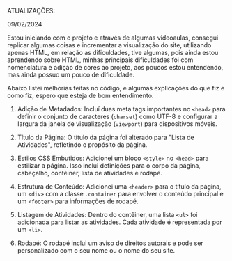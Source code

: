 ATUALIZAÇÕES:

09/02/2024

Estou iniciando com o projeto e através de algumas videoaulas, consegui replicar algumas coisas e incrementar a visualização do site, utilizando apenas HTML, em relação as dificuldades, tive algumas, pois ainda estou aprendendo sobre HTML, minhas principais dificuldades foi com nomenclatura e adição de cores ao projeto, aos poucos estou entendendo, mas ainda possuo um pouco de dificuldade.

Abaixo listei melhorias feitas no código, e algumas explicações do que fiz e como fiz, espero que esteja de bom entendimento. 

1. Adição de Metadados: Incluí duas meta tags importantes no `<head>` para definir o conjunto de caracteres (`charset`) como UTF-8 e configurar a largura da janela de visualização (`viewport`) para dispositivos móveis.

2. Título da Página: O título da página foi alterado para "Lista de Atividades", refletindo o propósito da página.

3. Estilos CSS Embutidos: Adicionei um bloco `<style>` no `<head>` para estilizar a página. Isso inclui definições para o corpo da página, cabeçalho, contêiner, lista de atividades e rodapé.

4. Estrutura de Conteúdo: Adicionei uma `<header>` para o título da página, um `<div>` com a classe `.container` para envolver o conteúdo principal e um `<footer>` para informações de rodapé.

5. Listagem de Atividades: Dentro do contêiner, uma lista `<ul>` foi adicionada para listar as atividades. Cada atividade é representada por um `<li>`.

6. Rodapé: O rodapé inclui um aviso de direitos autorais e pode ser personalizado com o seu nome ou o nome do seu site.
